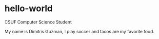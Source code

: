 # hello-world
CSUF Computer Science Student

My name is Dimitris Guzman, I play soccer and tacos are my favorite food.
